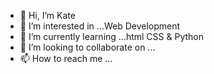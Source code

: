 - 👋 Hi, I’m Kate
- 👀 I’m interested in ...Web Development
- 🌱 I’m currently learning ...html CSS & Python
- 💞️ I’m looking to collaborate on ...
- 📫 How to reach me ...

<!---
Marshwiggle1/Marshwiggle1 is a ✨ special ✨ repository because its `README.md` (this file) appears on your GitHub profile.
You can click the Preview link to take a look at your changes.
--->
